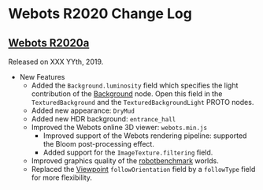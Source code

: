 # Webots R2020 Change Log

## [Webots R2020a](../blog/Webots-2019-a-release.md)
Released on XXX YYth, 2019.

  - New Features
    - Added the `Background.luminosity` field which specifies the light contribution of the [Background](background.md) node. Open this field in the `TexturedBackground` and the `TexturedBackgroundLight` PROTO nodes.
    - Added new appearance: `DryMud`
    - Added new HDR background: `entrance_hall`
    - Improved the Webots online 3D viewer: `webots.min.js`
      - Improved support of the Webots rendering pipeline: supported the Bloom post-processing effect.
      - Added support for the `ImageTexture.filtering` field.
    - Improved graphics quality of the [robotbenchmark](https://www.robotbenchmark.net) worlds.
    - Replaced the [Viewpoint](viewpoint.md) `followOrientation` field by a `followType` field for more flexibility.
